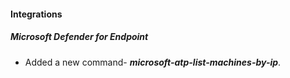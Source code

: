 
#### Integrations

##### Microsoft Defender for Endpoint

- Added a new command- ***microsoft-atp-list-machines-by-ip***.
